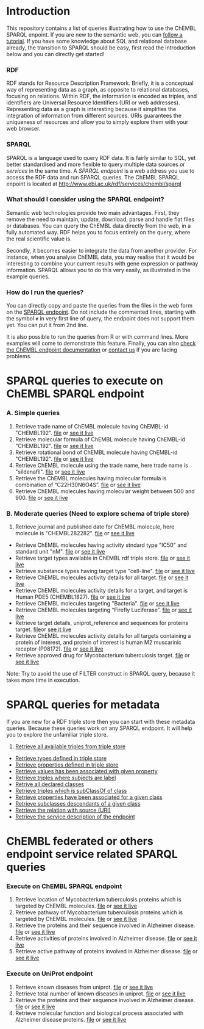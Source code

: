# Introduction

This repository contains a list of queries illustrating how to use the ChEMBL SPARQL enpoint. If you are new to the
semantic web, you can [follow a tutorial](http://www.cambridgesemantics.com/semantic-university/introduction-to-the-semantic-web). If you have some knowledge about SQL and relational database already, the transition to SPARQL should be easy, first read the introduction below and you can directly get started!

### RDF

RDF stands for Resource Description Framework. Briefly, it is a conceptual way of representing data as a graph, as opposite to relational databases, focusing on relations. Within RDF, the information is encoded as triples, and identifiers are Universal Resource Identifiers (URI or web addresses). Representing data as a graph is interesting because it simplifies the integration of information from different sources. URIs guarantees the uniqueness of resources and allow you to simply explore them with your web browser.

### SPARQL

SPARQL is a language used to query RDF data. It is fairly similar to SQL, yet better standardised and more flexible to query multiple data sources or *services* in the same time. A *SPARQL endpoint* is a web address you use to access the RDF data and run SPARQL queries. The ChEMBL SPARQL enpoint is located at http://www.ebi.ac.uk/rdf/services/chembl/sparql

### What should I consider using the SPARQL endpoint?

Semantic web technologies provide two main advantages. First, they remove the need to maintain, update, download, parse and handle flat files or databases. You can query the ChEMBL data directly from the web, in a fully automated way. RDF helps you to focus entirely on the query, where the real scientific value is.

Secondly, it becomes easier to integrate the data from another provider. For instance, when you analyse ChEMBL data, you may realise that it would be interesting to combine your current results with gene expression or pathway information. SPARQL allows you to do this very easily, as illustrated in the example queries.

### How do I run the queries?

You can directly copy and paste the queries from the files in the web form on the [SPARQL endpoint](http://www.ebi.ac.uk/rdf/services/chembl/sparql). Do not include the commented lines, starting with the symbol `#` in very first line of query, the endpoint does not support them yet. You can put it from 2nd line.

It is also possible to run the queries from R or with command lines. More examples will come to demonstrate this feature. Finally, you can also [check the ChEMBL endpoint documentation](http://www.ebi.ac.uk/rdf/services/chembl/sparql) or [contact us](http://www.ebi.ac.uk/rdf/documentation/chembl) if you are facing problems.

# SPARQL queries to execute on ChEMBL SPARQL endpoint

### A. Simple queries

1. Retrieve trade name of ChEMBL molecule having ChEMBL-id "CHEMBL192". [file](https://github.com/Ashwini607/ChEMBL-RDF-Queries/tree/master/queries/tradeNameOf192Molecule.rq) or [see it live](http://tinyurl.com/o3uzcol)
2. Retrieve molecular formula of ChEMBL molecule having ChEMBL-id "CHEMBL192". [file](https://github.com/Ashwini607/ChEMBL-RDF-Queries/tree/master/queries/molFormulaof192Molecule.rq) or [see it live](http://tinyurl.com/pljpjwn)
3. Retrieve rotational bond of ChEMBL molecule having ChEMBL-id  "CHEMBL192". [file](https://github.com/Ashwini607/ChEMBL-RDF-Queries/tree/master/queries/rotbonOf192Molecule.rq) or [see it live](http://tinyurl.com/p8rmghh)
4. Retrieve ChEMBL molecule using the trade name, here trade name is "sildenafil". [file](https://github.com/Ashwini607/ChEMBL-RDF-Queries/tree/master/queries/moleculeSourceForTradeName.rq) or [see it live](http://www.ebi.ac.uk/rdf/services/chembl/sparql?query=PREFIX+rdf%3A+%3Chttp%3A%2F%2Fwww.w3.org%2F1999%2F02%2F22-rdf-syntax-ns%23%3E%0D%0APREFIX+rdfs%3A+%3Chttp%3A%2F%2Fwww.w3.org%2F2000%2F01%2Frdf-schema%23%3E%0D%0APREFIX+owl%3A+%3Chttp%3A%2F%2Fwww.w3.org%2F2002%2F07%2Fowl%23%3E%0D%0APREFIX+xsd%3A+%3Chttp%3A%2F%2Fwww.w3.org%2F2001%2FXMLSchema%23%3E%0D%0APREFIX+dc%3A+%3Chttp%3A%2F%2Fpurl.org%2Fdc%2Felements%2F1.1%2F%3E%0D%0APREFIX+dcterms%3A+%3Chttp%3A%2F%2Fpurl.org%2Fdc%2Fterms%2F%3E%0D%0APREFIX+dbpedia2%3A+%3Chttp%3A%2F%2Fdbpedia.org%2Fproperty%2F%3E%0D%0APREFIX+dbpedia%3A+%3Chttp%3A%2F%2Fdbpedia.org%2F%3E%0D%0APREFIX+foaf%3A+%3Chttp%3A%2F%2Fxmlns.com%2Ffoaf%2F0.1%2F%3E%0D%0APREFIX+skos%3A+%3Chttp%3A%2F%2Fwww.w3.org%2F2004%2F02%2Fskos%2Fcore%23%3E%0D%0APREFIX+cco%3A+%3Chttp%3A%2F%2Frdf.ebi.ac.uk%2Fterms%2Fchembl%23%3E%0D%0A%0D%0A%0D%0ASELECT+%3Fmolecule%0D%0AWHERE+{%0D%0A++%3Fmolecule+skos%3AaltLabel+%3Fname.%0D%0A++FILTER+regex%28%3Fname+%2C%22sildenafil%22%2C+%27i%27%29%0D%0A}&render=HTML&limit=100&offset=0#lodestart-sparql-results)
5. Retrieve the ChEMBL molecules having molecular formula is combination of “C22H30N6O4S”. [file](https://github.com/Ashwini607/ChEMBL-RDF-Queries/tree/master/queries/sourceForMolecularFormula.rq) or [see it live](http://tinyurl.com/qzmlsnq)
6. Retrieve ChEMBL molecules having molecular weight between 500 and 900. [file](https://github.com/Ashwini607/ChEMBL-RDF-Queries/blob/master/queries/molWeightBased.rq) or [see it live](http://www.ebi.ac.uk/rdf/services/chembl/sparql?query=PREFIX+rdf%3A+%3Chttp%3A%2F%2Fwww.w3.org%2F1999%2F02%2F22-rdf-syntax-ns%23%3E%0D%0APREFIX+rdfs%3A+%3Chttp%3A%2F%2Fwww.w3.org%2F2000%2F01%2Frdf-schema%23%3E%0D%0APREFIX+owl%3A+%3Chttp%3A%2F%2Fwww.w3.org%2F2002%2F07%2Fowl%23%3E%0D%0APREFIX+xsd%3A+%3Chttp%3A%2F%2Fwww.w3.org%2F2001%2FXMLSchema%23%3E%0D%0APREFIX+dc%3A+%3Chttp%3A%2F%2Fpurl.org%2Fdc%2Felements%2F1.1%2F%3E%0D%0APREFIX+dcterms%3A+%3Chttp%3A%2F%2Fpurl.org%2Fdc%2Fterms%2F%3E%0D%0APREFIX+foaf%3A+%3Chttp%3A%2F%2Fxmlns.com%2Ffoaf%2F0.1%2F%3E%0D%0APREFIX+skos%3A+%3Chttp%3A%2F%2Fwww.w3.org%2F2004%2F02%2Fskos%2Fcore%23%3E%0D%0APREFIX+cco%3A+%3Chttp%3A%2F%2Frdf.ebi.ac.uk%2Fterms%2Fchembl%23%3E%0D%0A%0D%0A%0D%0ASELECT+%3FChEMBL_id+%3FmolWeight%0D%0AWHERE{%0D%0A++%3Fmolecule+rdfs%3AsubClassOf+cco%3ASubstance.%0D%0A++%3Fmolecule+rdfs%3Alabel+%3FChEMBL_id.%0D%0A++%3Fmolecule+%3Fprop+%3FcompProp.%0D%0A++%3FcompProp+%3Chttp%3A%2F%2Fsemanticscience.org%2Fresource%2FSIO_000300%3E+%3FmolWeight.%0D%0A++FILTER+regex%28%3FcompProp%2C%22full_mwt%22%2C+%22i%22%29%0D%0A++FILTER+%28%28+500+%3C+%3FmolWeight%29+%26%26+%28%3FmolWeight+%3C+900%29%29%0D%0A}&render=HTML&limit=25&offset=0#lodestart-sparql-results)

### B. Moderate queries (Need to explore schema of triple store)

1. Retrieve journal and published date for ChEMBL molecule, here molecule is "CHEMBL282282". [file](https://github.com/Ashwini607/ChEMBL-RDF-Queries/tree/master/queries/compoundJurDate.rq) or [see it live](http://www.ebi.ac.uk/rdf/services/chembl/sparql?query=PREFIX+rdf%3A+%3Chttp%3A%2F%2Fwww.w3.org%2F1999%2F02%2F22-rdf-syntax-ns%23%3E%0D%0APREFIX+rdfs%3A+%3Chttp%3A%2F%2Fwww.w3.org%2F2000%2F01%2Frdf-schema%23%3E%0D%0APREFIX+owl%3A+%3Chttp%3A%2F%2Fwww.w3.org%2F2002%2F07%2Fowl%23%3E%0D%0APREFIX+xsd%3A+%3Chttp%3A%2F%2Fwww.w3.org%2F2001%2FXMLSchema%23%3E%0D%0APREFIX+dc%3A+%3Chttp%3A%2F%2Fpurl.org%2Fdc%2Felements%2F1.1%2F%3E%0D%0APREFIX+dcterms%3A+%3Chttp%3A%2F%2Fpurl.org%2Fdc%2Fterms%2F%3E%0D%0APREFIX+dbpedia2%3A+%3Chttp%3A%2F%2Fdbpedia.org%2Fproperty%2F%3E%0D%0APREFIX+dbpedia%3A+%3Chttp%3A%2F%2Fdbpedia.org%2F%3E%0D%0APREFIX+foaf%3A+%3Chttp%3A%2F%2Fxmlns.com%2Ffoaf%2F0.1%2F%3E%0D%0APREFIX+skos%3A+%3Chttp%3A%2F%2Fwww.w3.org%2F2004%2F02%2Fskos%2Fcore%23%3E%0D%0APREFIX+cco%3A+%3Chttp%3A%2F%2Frdf.ebi.ac.uk%2Fterms%2Fchembl%23%3E%0D%0A%0D%0A%0D%0A%0D%0APREFIX+rdf%3A+%3Chttp%3A%2F%2Fwww.w3.org%2F1999%2F02%2F22-rdf-syntax-ns%23%3E%0D%0APREFIX+rdfs%3A+%3Chttp%3A%2F%2Fwww.w3.org%2F2000%2F01%2Frdf-schema%23%3E%0D%0APREFIX+owl%3A+%3Chttp%3A%2F%2Fwww.w3.org%2F2002%2F07%2Fowl%23%3E%0D%0APREFIX+xsd%3A+%3Chttp%3A%2F%2Fwww.w3.org%2F2001%2FXMLSchema%23%3E%0D%0APREFIX+dc%3A+%3Chttp%3A%2F%2Fpurl.org%2Fdc%2Felements%2F1.1%2F%3E%0D%0APREFIX+dcterms%3A+%3Chttp%3A%2F%2Fpurl.org%2Fdc%2Fterms%2F%3E%0D%0APREFIX+dbpedia2%3A+%3Chttp%3A%2F%2Fdbpedia.org%2Fproperty%2F%3E%0D%0APREFIX+dbpedia%3A+%3Chttp%3A%2F%2Fdbpedia.org%2F%3E%0D%0APREFIX+foaf%3A+%3Chttp%3A%2F%2Fxmlns.com%2Ffoaf%2F0.1%2F%3E%0D%0APREFIX+skos%3A+%3Chttp%3A%2F%2Fwww.w3.org%2F2004%2F02%2Fskos%2Fcore%23%3E%0D%0APREFIX+cco%3A+%3Chttp%3A%2F%2Frdf.ebi.ac.uk%2Fterms%2Fchembl%23%3E%0D%0APREFIX+bibo%3A+%3Chttp%3A%2F%2Fpurl.org%2Fontology%2Fbibo%2F%3E%0D%0A%0D%0A%0D%0ASELECT+DISTINCT+%3Fjournal+%3Ftitle+%3Fdate%0D%0AWHERE%7B+%0D%0A++%3Fmolecule+rdfs%3AsubClassOf+cco%3ASubstance.+%0D%0A++%3Fmolecule+rdfs%3Alabel+%22CHEMBL282282%22.%0D%0A++%3Fmolecule+cco%3AhasDocument+%3Fdoc.%0D%0A++%3Fdoc+cco%3AhasJournal+%3Fjournal.%0D%0A++%3Fjournal+dcterms%3Atitle+%3Ftitle.%0D%0A++%3Fdoc+dcterms%3Adate+%3Fdate.%0D%0A%7D&render=HTML&limit=25&offset=0#lodestart-sparql-results) 
- Retrieve ChEMBL molecules having activity stndard type "IC50" and standard unit "nM". [file](https://github.com/Ashwini607/ChEMBL-RDF-Queries/blob/master/queries/IC50Compounds_1.rq) or [see it live](http://tinyurl.com/pebrtph)
- Retrieve target types available in ChEMBL rdf triple store. [file](https://github.com/Ashwini607/ChEMBL-RDF-Queries/tree/master/queries/targetType.rq) or [see it live](http://tinyurl.com/p5ranmk)
- Retrieve substance types having target type "cell-line". [file](https://github.com/Ashwini607/ChEMBL-RDF-Queries/tree/master/queries/substanceTypeToCell-line.rq) or [see it live](http://tinyurl.com/qh7shqb)
- Retrieve ChEMBL molecules activity details for all target. [file]( https://github.com/Ashwini607/ChEMBL-RDF-Queries/tree/master/queries/compoundActDetails.rq) or [see it live](http://tinyurl.com/of6eybt)
- Retrieve ChEMBL molecules activity details for a target, and target is Human PDE5 (CHEMBL1827). [file]( https://github.com/Ashwini607/ChEMBL-RDF-Queries/tree/master/queries/detailsForTarget.rq) or [see it live](http://tinyurl.com/nel7srs)
- Retrieve ChEMBL molecules targeting "Bacteria". [file]( https://github.com/Ashwini607/ChEMBL-RDF-Queries/tree/master/queries/bacterialTargetData.rq) or [see it live](http://tinyurl.com/q2rrzma)
- Retrieve ChEMBL molecules targeting “Firefly Luciferase”. [file]( https://github.com/Ashwini607/ChEMBL-RDF-Queries/tree/master/queries/compoundToFirLuciferase.rq) or [see it live](http://tinyurl.com/pbvfjyu)
- Retrieve target details, uniprot_reference and sequences for proteins target. [file]( https://github.com/Ashwini607/ChEMBL-RDF-Queries/tree/master/queries/compoundDetailsForProteinTar.rq)or [see it live](http://tinyurl.com/nv9lqyl)
- Retrieve ChEMBL molecules activity details for all targets containing a protein of interest, and protein of interest is human M2 muscarinic receptor (P08172). [file]( https://github.com/Ashwini607/ChEMBL-RDF-Queries/tree/master/queries/P08172CompActAssTarDet.rq) or [see it live](http://tinyurl.com/qzbepv7)
- Retrieve approved drug for Mycobacterium tuberculosis target. [file](https://github.com/Ashwini607/ChEMBL-RDF-Queries/blob/master/queries/AppDrgMybTub.rq) or [see it live](http://www.ebi.ac.uk/rdf/services/chembl/sparql?query=PREFIX+rdf%3A+%3Chttp%3A%2F%2Fwww.w3.org%2F1999%2F02%2F22-rdf-syntax-ns%23%3E%0D%0APREFIX+rdfs%3A+%3Chttp%3A%2F%2Fwww.w3.org%2F2000%2F01%2Frdf-schema%23%3E%0D%0APREFIX+owl%3A+%3Chttp%3A%2F%2Fwww.w3.org%2F2002%2F07%2Fowl%23%3E%0D%0APREFIX+xsd%3A+%3Chttp%3A%2F%2Fwww.w3.org%2F2001%2FXMLSchema%23%3E%0D%0APREFIX+dc%3A+%3Chttp%3A%2F%2Fpurl.org%2Fdc%2Felements%2F1.1%2F%3E%0D%0APREFIX+dcterms%3A+%3Chttp%3A%2F%2Fpurl.org%2Fdc%2Fterms%2F%3E%0D%0APREFIX+foaf%3A+%3Chttp%3A%2F%2Fxmlns.com%2Ffoaf%2F0.1%2F%3E%0D%0APREFIX+skos%3A+%3Chttp%3A%2F%2Fwww.w3.org%2F2004%2F02%2Fskos%2Fcore%23%3E%0D%0APREFIX+cco%3A+%3Chttp%3A%2F%2Frdf.ebi.ac.uk%2Fterms%2Fchembl%23%3E%0D%0A%0D%0A%0D%0ASELECT+DISTINCT+%3Fdrug%0D%0AWHERE{%0D%0A++%3Fmolecule+rdfs%3AsubClassOf+cco%3ASubstance.%0D%0A++%3Fmolecule+cco%3AhighestDevelopmentPhase+%224%22^^xsd%3Ainteger.%0D%0A++%3Fmolecule+skos%3AprefLabel+%3Fdrug.%0D%0A++%3Fmolecule+cco%3AhasActivity+%3Fact.%0D%0A++%3Fact+cco%3AhasAssay+%3Fass.%0D%0A++%3Fass+cco%3AhasTarget+%3Ftar.%0D%0A++%3Ftar+cco%3AtargetType+%22SINGLE+PROTEIN%22.%0D%0A++%3Ftar+cco%3AorganismName+%22Mycobacterium+tuberculosis%22.%0D%0A++%3Ftar+cco%3AhasTargetComponent+%3Ftc.%0D%0A++%3Ftc+skos%3AexactMatch+%3FdbXref+.%0D%0A}+ORDER+by+%3Fdrug%0D%0A%0D%0A&render=HTML&limit=25&offset=0#lodestart-sparql-results)


Note: Try to avoid the use of FILTER construct in SPARQL query, because it takes more time in execution.


# SPARQL queries for metadata

 If you are new for a RDF triple store then you can start with these metadata queries. Because these queries work on any SPARQL endpoint. It will help you to explore the unfamiliar triple store.  
 
1. [Retrieve all available triples from triple store]( https://github.com/Ashwini607/ChEMBL-RDF-Queries/tree/master/metadataQueries/metadataQuery1.rq)
- [Retrieve types defined in triple store]( https://github.com/Ashwini607/ChEMBL-RDF-Queries/tree/master/metadataQueries/metadataQuery2.rq)
- [Retrieve properties defined in triple store]( https://github.com/Ashwini607/ChEMBL-RDF-Queries/tree/master/metadataQueries/propertiesMetadata.rq)
- [Retrieve values has been associated with given property]( https://github.com/Ashwini607/ChEMBL-RDF-Queries/tree/master/metadataQueries/propertyValuesMetadata.rq)
- [Retrieve triples where subjects are label]( https://github.com/Ashwini607/ChEMBL-RDF-Queries/tree/master/metadataQueries/metadataQuery4.rq)
- [Retrive all declared classes]( https://github.com/Ashwini607/ChEMBL-RDF-Queries/tree/master/metadataQueries/allclassesMetadata.rq)
- [Retrieve triples which is subClassOf of class]( https://github.com/Ashwini607/ChEMBL-RDF-Queries/tree/master/metadataQueries/metadataQuery3.rq)
- [Retrieve properties have been associated for a given class]( https://github.com/Ashwini607/ChEMBL-RDF-Queries/tree/master/metadataQueries/classPropertiesMetadata.rq)
- [Retrieve subclasses descendants of a given class]( https://github.com/Ashwini607/ChEMBL-RDF-Queries/tree/master/metadataQueries/descendatsClassesMetadata.rq)
- [Retrieve the relation with source (URI)]( https://github.com/Ashwini607/ChEMBL-RDF-Queries/tree/master/metadataQueries/describeMetadata.rq)
- [Retrieve the service description of the endpoint]( https://github.com/Ashwini607/ChEMBL-RDF-Queries/tree/master/metadataQueries/serviceDescriptionMetadata.rq )


# ChEMBL federated or others endpoint service related SPARQL queries 

### Execute on ChEMBL SPARQL endpoint
1. Retrieve location of Mycobacterium tuberculosis proteins which is targeted by ChEMBL molecules. [file](https://github.com/Ashwini607/ChEMBL-RDF-Queries/blob/master/federatedAndOthersEndpointQueries/locMycTubProtComp.rq) or [see it live](http://tinyurl.com/o5f9mcd)
2. Retrieve pathway of Mycobacterium tuberculosis proteins which is targeted by ChEMBL molecules. [file](https://github.com/Ashwini607/ChEMBL-RDF-Queries/blob/master/federatedAndOthersEndpointQueries/pathMycTubProtComp.rq) or [see it live](http://tinyurl.com/qa2hyln)
3. Retrieve the proteins and their sequence involved in Alzheimer disease. [file](https://github.com/Ashwini607/ChEMBL-RDF-Queries/tree/master/federatedAndOthersEndpointQueries/proteinRelatedToAlzheimerChEMBL_up.rq) or [see it live](http://tinyurl.com/q6bvutv)
4. Retrieve activities of proteins involved in Alzheimer disease. [file](https://github.com/Ashwini607/ChEMBL-RDF-Queries/blob/master/federatedAndOthersEndpointQueries/actAlz.rq) or [see it live](http://tinyurl.com/nbhj9do) 
5. Retrieve active pathway of proteins involved in Alzheimer disease. [file](https://github.com/Ashwini607/ChEMBL-RDF-Queries/blob/master/federatedAndOthersEndpointQueries/pathAlzProt.rq) or [see it live](http://tinyurl.com/ove9vy6) 

### Execute on UniProt endpoint
1. Retrieve known diseases from uniprot. [file](https://github.com/Ashwini607/ChEMBL-RDF-Queries/tree/master/federatedAndOthersEndpointQueries/knownDisUp.rq) or [see it live](http://tinyurl.com/pudqtkl)
2. Retrieve total number of known diseases in uniprot. [file](https://github.com/Ashwini607/ChEMBL-RDF-Queries/tree/master/federatedAndOthersEndpointQueries/totKnownDisUp.rq) or [see it live](http://tinyurl.com/pnhmoto)
3. Retrieve the proteins and their sequence involved in Alzheimer disease. [file](https://github.com/Ashwini607/ChEMBL-RDF-Queries/tree/master/federatedAndOthersEndpointQueries/proteinsRelatedToAlzheimerUp.rq) or [see it live](http://tinyurl.com/nfnw6yx)
4. Retrieve molecular function and biological process associated with Alzheimer disease proteins. [file](https://github.com/Ashwini607/ChEMBL-RDF-Queries/blob/master/federatedAndOthersEndpointQueries/protAlzMolBio.rq) or [see it live](http://tinyurl.com/qcxtprt) 
